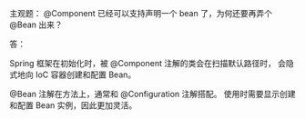 主观题：
@Component 已经可以支持声明一个 bean 了，为何还要再弄个 @Bean 出来？

答：

Spring 框架在初始化时，被 @Component 注解的类会在扫描默认路径时，
会隐式地向 IoC 容器创建和配置 Bean。

@Bean 注解在方法上，通常和 @Configuration 注解搭配。
使用时需要显示创建和配置 Bean 实例，因此更加灵活。


